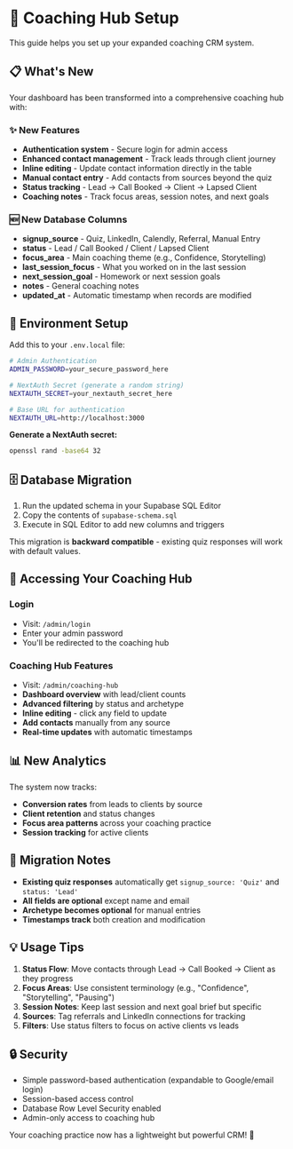 # 🎯 Coaching Hub Setup

This guide helps you set up your expanded coaching CRM system.

## 📋 What's New

Your dashboard has been transformed into a comprehensive coaching hub with:

### ✨ New Features
- **Authentication system** - Secure login for admin access
- **Enhanced contact management** - Track leads through client journey
- **Inline editing** - Update contact information directly in the table
- **Manual contact entry** - Add contacts from sources beyond the quiz
- **Status tracking** - Lead → Call Booked → Client → Lapsed Client
- **Coaching notes** - Track focus areas, session notes, and next goals

### 🆕 New Database Columns
- **signup_source** - Quiz, LinkedIn, Calendly, Referral, Manual Entry
- **status** - Lead / Call Booked / Client / Lapsed Client  
- **focus_area** - Main coaching theme (e.g., Confidence, Storytelling)
- **last_session_focus** - What you worked on in the last session
- **next_session_goal** - Homework or next session goals
- **notes** - General coaching notes
- **updated_at** - Automatic timestamp when records are modified

## 🔐 Environment Setup

Add this to your `.env.local` file:

```bash
# Admin Authentication
ADMIN_PASSWORD=your_secure_password_here

# NextAuth Secret (generate a random string)
NEXTAUTH_SECRET=your_nextauth_secret_here

# Base URL for authentication
NEXTAUTH_URL=http://localhost:3000
```

**Generate a NextAuth secret:**
```bash
openssl rand -base64 32
```

## 🗄️ Database Migration

1. Run the updated schema in your Supabase SQL Editor
2. Copy the contents of `supabase-schema.sql` 
3. Execute in SQL Editor to add new columns and triggers

This migration is **backward compatible** - existing quiz responses will work with default values.

## 🚀 Accessing Your Coaching Hub

### Login
- Visit: `/admin/login`
- Enter your admin password
- You'll be redirected to the coaching hub

### Coaching Hub Features
- Visit: `/admin/coaching-hub`
- **Dashboard overview** with lead/client counts
- **Advanced filtering** by status and archetype  
- **Inline editing** - click any field to update
- **Add contacts** manually from any source
- **Real-time updates** with automatic timestamps

## 📊 New Analytics

The system now tracks:
- **Conversion rates** from leads to clients by source
- **Client retention** and status changes
- **Focus area patterns** across your coaching practice
- **Session tracking** for active clients

## 🔄 Migration Notes

- **Existing quiz responses** automatically get `signup_source: 'Quiz'` and `status: 'Lead'`
- **All fields are optional** except name and email
- **Archetype becomes optional** for manual entries
- **Timestamps track** both creation and modification

## 💡 Usage Tips

1. **Status Flow**: Move contacts through Lead → Call Booked → Client as they progress
2. **Focus Areas**: Use consistent terminology (e.g., "Confidence", "Storytelling", "Pausing")  
3. **Session Notes**: Keep last session and next goal brief but specific
4. **Sources**: Tag referrals and LinkedIn connections for tracking
5. **Filters**: Use status filters to focus on active clients vs leads

## 🔒 Security

- Simple password-based authentication (expandable to Google/email login)
- Session-based access control
- Database Row Level Security enabled
- Admin-only access to coaching hub

Your coaching practice now has a lightweight but powerful CRM! 🎉
